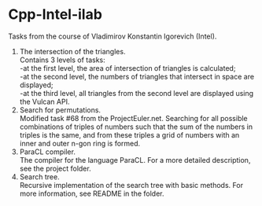 # Cpp-Intel-ilab
Tasks from the course of Vladimirov Konstantin Igorevich (Intel).  
1. The intersection of the triangles.  
Contains 3 levels of tasks:  
-at the first level, the area of intersection of triangles is calculated;  
-at the second level, the numbers of triangles that intersect in space are displayed;  
-at the third level, all triangles from the second level are displayed using the Vulcan API.  
2. Search for permutations.  
Modified task #68 from the ProjectEuler.net. Searching for all possible combinations of triples of numbers such that the sum of the numbers in triples is the same, and from these triples a grid of numbers with an inner and outer n-gon ring is formed.  
3. ParaCL compiler.  
The compiler for the language ParaCL. For a more detailed description, see the project folder.
4. Search tree.  
Recursive implementation of the search tree with basic methods. For more information, see README in the folder.